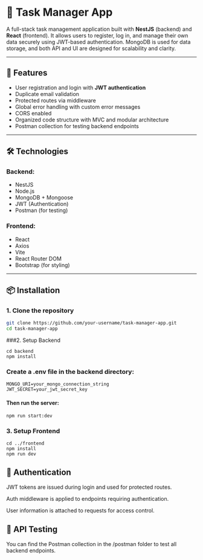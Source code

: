 # 📝 Task Manager App

A full-stack task management application built with **NestJS** (backend) and **React** (frontend). It allows users to register, log in, and manage their own data securely using JWT-based authentication. MongoDB is used for data storage, and both API and UI are designed for scalability and clarity.


---

## 🚀 Features

- User registration and login with **JWT authentication**
- Duplicate email validation
- Protected routes via middleware
- Global error handling with custom error messages
- CORS enabled
- Organized code structure with MVC and modular architecture
- Postman collection for testing backend endpoints

---

## 🛠️ Technologies

### Backend:
- NestJS
- Node.js
- MongoDB + Mongoose
- JWT (Authentication)
- Postman (for testing)

### Frontend:
- React
- Axios
- Vite
- React Router DOM
- Bootstrap (for styling)

---

## 📦 Installation

### 1. Clone the repository

```bash
git clone https://github.com/your-username/task-manager-app.git
cd task-manager-app

```

###2. Setup Backend
```
cd backend
npm install
```

### Create a .env file in the backend directory:
```
MONGO_URI=your_mongo_connection_string
JWT_SECRET=your_jwt_secret_key
```
#### Then run the server:
```
npm run start:dev
```
### 3. Setup Frontend
```
cd ../frontend
npm install
npm run dev
```
## 🔐 Authentication
JWT tokens are issued during login and used for protected routes.

Auth middleware is applied to endpoints requiring authentication.

User information is attached to requests for access control.

## 🧪 API Testing
You can find the Postman collection in the /postman folder to test all backend endpoints.

